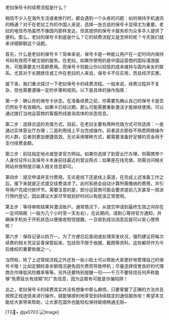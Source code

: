 老挝保号卡的续费流程是什么？

相信不少人在海外生活或者旅行时，都会遇到一个头疼的问题：如何保持手机通讯的畅通？对于在老挝工作的中国人来说，选择一张合适的保号卡显得尤为重要。老挝的电信市场虽然不像国内那样发达，但其提供的保号卡服务却为众多华人提供了便利。那么，老挝的保号卡到底是什么？它的续费流程又是怎样的呢？今天我们就来详细聊聊这个话题。

首先，什么是老挝的保号卡？简单来说，保号卡是一种能让用户在一定时间内保持号码有效而不被注销的服务。在老挝，如果你使用的是中国运营商的国际漫游服务，可能需要支付高额费用。而保号卡则能让你以较低的成本维持与国内亲友的联系。尤其对于长期居住或工作在老挝的人来说，保号卡不仅实用，而且经济实惠。

接下来，我们重点探讨一下老挝保号卡的续费流程。一般来说，续费过程并不复杂，但也需要遵循一定的步骤和规则。以下是具体的操作指南：

第一步：确认你的保号卡状态。在准备续费之前，你需要先确认自己的保号卡是否仍然处于有效期内。如果卡已经过期，那么可能需要重新激活才能继续使用。可以通过拨打当地运营商的客服热线查询具体的状态信息。

第二步：选择合适的充值方式。目前，在老挝主要有两种充值方式可供选择：一是通过实体营业厅办理；二是利用线上平台完成操作。前者适合那些不熟悉网络操作的人群，后者则更加便捷高效。无论采用哪种方式，都需要准备好足够的资金用于支付续费金额。

第三步：前往指定地点或登录官方网站。如果你选择了到营业厅办理，则需携带个人身份证件以及保号卡本身前往最近的营业网点；如果是在线充值，则需访问相关网站并按照提示输入相关信息即可。

第四步：提交申请并支付费用。无论是线下还是线上渠道，在完成上述准备工作之后，接下来就是正式提交续费请求了。此时系统会自动计算所需缴纳的费用，并引导用户完成付款环节。需要注意的是，部分运营商可能会要求提前几天甚至一周进行预约登记，因此建议大家尽早规划好时间以免耽误正常使用。

第五步：等待审核结果并激活账户。通常情况下，从提交申请到最终生效之间存在一定间隔期（一般为几个小时至一天左右）。在此期间，请耐心等待官方通知，并确保手机处于开机状态以便接收短信提醒。一旦收到成功消息后就可以安心使用啦！

第六步：保存记录以防万一。为了方便日后查阅或处理突发状况，强烈建议将每次续费的相关凭证妥善保管起来，包括但不限于收据、截图等资料。这些都将作为今后维权的重要依据之一。

当然啦，除了上述常规流程之外还有一些小贴士可以帮助大家更好地管理自己的保号卡哦！比如定期检查余额情况避免因欠费而导致停机；尽量选择信誉良好的代理商合作降低风险概率等等。另外还要特别提醒一句——千万不要轻信任何声称能够“免费延长有效期”的广告信息，因为这极有可能是诈骗陷阱！

总之，老挝保号卡的续费其实并没有想象中那么麻烦。只要掌握了正确的方法并且按照正规途径来进行操作，就能够顺利地享受到持续稳定的通信服务啦！希望本文能给大家带来帮助，让大家在国外也能轻松保持联络畅通无阻~

[TG💪+ @jx0703 ![Image](https://github.com/user-attachments/assets/dbca1d08-cadb-493c-b0ec-ad6f7a83f270)]